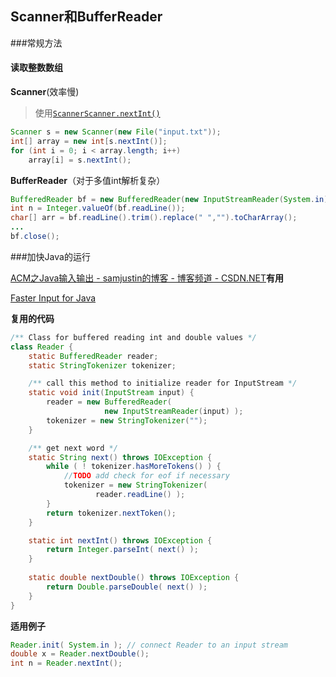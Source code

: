 ## Scanner和BufferReader

###常规方法

#### 读取整数数组

**Scanner**(效率慢)

> 使用[`Scanner`](http://download.oracle.com/javase/6/docs/api/java/util/Scanner.html)[`Scanner.nextInt()`](http://download.oracle.com/javase/6/docs/api/java/util/Scanner.html#nextInt())

```java
Scanner s = new Scanner(new File("input.txt"));
int[] array = new int[s.nextInt()];
for (int i = 0; i < array.length; i++)
    array[i] = s.nextInt();
```

**BufferReader**（对于多值int解析复杂）

```java
BufferedReader bf = new BufferedReader(new InputStreamReader(System.in));
int n = Integer.valueOf(bf.readLine());
char[] arr = bf.readLine().trim().replace(" ","").toCharArray();
...
bf.close();
```

###加快Java的运行

[ACM之Java输入输出 - samjustin的博客 - 博客频道 - CSDN.NET](https://link.zhihu.com/?target=http%3A//blog.csdn.net/samjustin1/article/details/52087061)**有用**

[Faster Input for Java](https://link.zhihu.com/?target=https%3A//www.cpe.ku.ac.th/~jim/java-io.html)

**复用的代码**

```java
/** Class for buffered reading int and double values */
class Reader {
    static BufferedReader reader;
    static StringTokenizer tokenizer;

    /** call this method to initialize reader for InputStream */
    static void init(InputStream input) {
        reader = new BufferedReader(
                     new InputStreamReader(input) );
        tokenizer = new StringTokenizer("");
    }

    /** get next word */
    static String next() throws IOException {
        while ( ! tokenizer.hasMoreTokens() ) {
            //TODO add check for eof if necessary
            tokenizer = new StringTokenizer(
                   reader.readLine() );
        }
        return tokenizer.nextToken();
    }

    static int nextInt() throws IOException {
        return Integer.parseInt( next() );
    }
	
    static double nextDouble() throws IOException {
        return Double.parseDouble( next() );
    }
}
```

**适用例子**

```java
Reader.init( System.in ); // connect Reader to an input stream
double x = Reader.nextDouble();
int n = Reader.nextInt();
```



